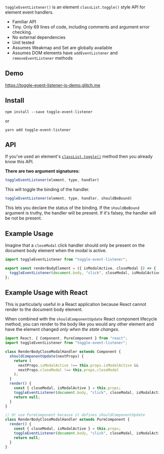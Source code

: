 `toggleEventListener()` is an element `classList.toggle()` style API for element event handlers.

* Familiar API
* Tiny. Only 69 lines of code, including comments and argument error checking.
* No external dependencies
* Unit tested
* Assumes Weakmap and Set are globally available
* Assumes DOM elements have `addEventListener` and `removeEventListener` methods

## Demo

https://toggle-event-listener-js-demo.glitch.me

## Install

`npm install --save toggle-event-listener`

or

`yarn add toggle-event-listener`


## API

If you've used an element's
[`classList.toggle()`](https://developer.mozilla.org/en-US/docs/Web/API/Element/classList)
method then you already know this API.


__There are two argument signatures:__

```javascript
toggleEventListener(element, type, handler)
```

This will toggle the binding of the handler.


```javascript
toggleEventListener(element, type, handler, shouldBeBound)
```

This lets you declare the status of the binding. If the `shouldBeBound`
argument is truthy, the handler will be present. If it's falsey, the handler
will be not be present.


## Example Usage

Imagine that a `closeModal` click handler should only be present on the
document body element when the modal is active.

```javascript
import toggleEventListener from "toggle-event-listener";

export const renderBodyElement = ({ isModalActive, closeModal }) => {
  toggleEventListener(document.body, "click", closeModal, isModalActive);
};
```

## Example Usage with React

This is particularly useful in a React application because React cannot render
to the document body element.

When combined with the `shouldComponentUpdate` React component lifecycle
method, you can render to the body like you would any other element and have
the element changed _only when the state changes_.


```javascript
import React, { Component, PureComponent } from "react";
import toggleEventListener from "toggle-event-listener";

class RenderBodyCloseModalHandler extends Component {
  shouldComponentUpdate(nextProps) {
    return (
      nextProps.isModalActive !== this.props.isModalActive &&
      nextProps.closeModal !== this.props.closeModal
    );
  }
  render() {
    const { closeModal, isModalActive } = this.props;
    toggleEventListener(document.body, "click", closeModal, isModalActive);
    return null;
  }
}

// Or use PureComponent because it defines shouldComponentUpdate
class RenderBodyCloseModalHandler extends PureComponent {
  render() {
    const { closeModal, isModalActive } = this.props;
    toggleEventListener(document.body, "click", closeModal, isModalActive);
    return null;
  }
}
```
